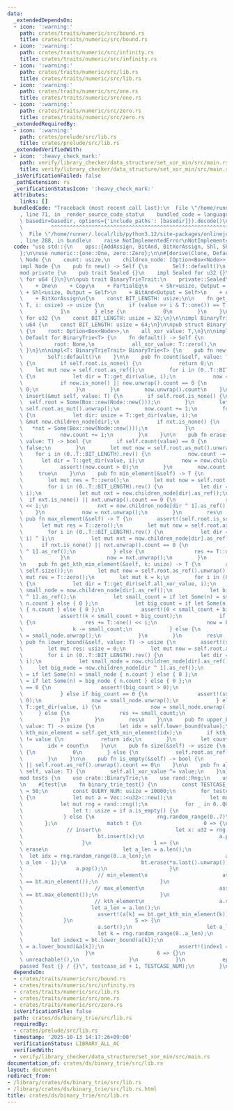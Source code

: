 ```yaml
---
data:
  _extendedDependsOn:
  - icon: ':warning:'
    path: crates/traits/numeric/src/bound.rs
    title: crates/traits/numeric/src/bound.rs
  - icon: ':warning:'
    path: crates/traits/numeric/src/infinity.rs
    title: crates/traits/numeric/src/infinity.rs
  - icon: ':warning:'
    path: crates/traits/numeric/src/lib.rs
    title: crates/traits/numeric/src/lib.rs
  - icon: ':warning:'
    path: crates/traits/numeric/src/one.rs
    title: crates/traits/numeric/src/one.rs
  - icon: ':warning:'
    path: crates/traits/numeric/src/zero.rs
    title: crates/traits/numeric/src/zero.rs
  _extendedRequiredBy:
  - icon: ':warning:'
    path: crates/prelude/src/lib.rs
    title: crates/prelude/src/lib.rs
  _extendedVerifiedWith:
  - icon: ':heavy_check_mark:'
    path: verify/library_checker/data_structure/set_xor_min/src/main.rs
    title: verify/library_checker/data_structure/set_xor_min/src/main.rs
  _isVerificationFailed: false
  _pathExtension: rs
  _verificationStatusIcon: ':heavy_check_mark:'
  attributes:
    links: []
  bundledCode: "Traceback (most recent call last):\n  File \"/home/runner/.local/lib/python3.12/site-packages/onlinejudge_verify/documentation/build.py\"\
    , line 71, in _render_source_code_stat\n    bundled_code = language.bundle(stat.path,\
    \ basedir=basedir, options={'include_paths': [basedir]}).decode()\n          \
    \         ^^^^^^^^^^^^^^^^^^^^^^^^^^^^^^^^^^^^^^^^^^^^^^^^^^^^^^^^^^^^^^^^^^^^^^^^^^^^^^^^^\n\
    \  File \"/home/runner/.local/lib/python3.12/site-packages/onlinejudge_verify/languages/rust.py\"\
    , line 288, in bundle\n    raise NotImplementedError\nNotImplementedError\n"
  code: "use std::{\n    ops::{AddAssign, BitAnd, BitXorAssign, Shl, Shr},\n    usize,\n\
    };\n\nuse numeric::{one::One, zero::Zero};\n\n#[derive(Clone, Default)]\npub struct\
    \ Node {\n    count: usize,\n    children_node: [Option<Box<Node>>; 2],\n}\n\n\
    impl Node {\n    pub fn new() -> Self {\n        Self::default()\n    }\n}\n\n\
    mod private {\n    pub trait Sealed {}\n    impl Sealed for u32 {}\n    impl Sealed\
    \ for u64 {}\n}\n\npub trait BinaryTrieTrait:\n    private::Sealed\n    + Zero\n\
    \    + One\n    + Copy\n    + PartialEq\n    + Shr<usize, Output = Self>\n   \
    \ + Shl<usize, Output = Self>\n    + BitAnd<Output = Self>\n    + AddAssign\n\
    \    + BitXorAssign\n{\n    const BIT_LENGTH: usize;\n\n    fn get_dir<T: BinaryTrieTrait>(value:\
    \ T, i: usize) -> usize {\n        if (value >> i & T::one()) == T::one() {\n\
    \            1\n        } else {\n            0\n        }\n    }\n}\n\nimpl BinaryTrieTrait\
    \ for u32 {\n    const BIT_LENGTH: usize = 32;\n}\n\nimpl BinaryTrieTrait for\
    \ u64 {\n    const BIT_LENGTH: usize = 64;\n}\n\npub struct BinaryTrie<T: BinaryTrieTrait>\
    \ {\n    root: Option<Box<Node>>,\n    all_xor_value: T,\n}\n\nimpl<T: BinaryTrieTrait>\
    \ Default for BinaryTrie<T> {\n    fn default() -> Self {\n        Self {\n  \
    \          root: None,\n            all_xor_value: T::zero(),\n        }\n   \
    \ }\n}\n\nimpl<T: BinaryTrieTrait> BinaryTrie<T> {\n    pub fn new() -> Self {\n\
    \        Self::default()\n    }\n\n    pub fn count(&self, value: T) -> usize\
    \ {\n        if self.root.is_none() {\n            return 0;\n        }\n    \
    \    let mut now = self.root.as_ref();\n        for i in (0..T::BIT_LENGTH).rev()\
    \ {\n            let dir = T::get_dir(value, i);\n            now = now.unwrap().children_node[dir].as_ref();\n\
    \            if now.is_none() || now.unwrap().count == 0 {\n                return\
    \ 0;\n            }\n        }\n        now.unwrap().count\n    }\n\n    pub fn\
    \ insert(&mut self, value: T) {\n        if self.root.is_none() {\n          \
    \  self.root = Some(Box::new(Node::new()));\n        }\n        let mut now =\
    \ self.root.as_mut().unwrap();\n        now.count += 1;\n        for i in (0..T::BIT_LENGTH).rev()\
    \ {\n            let dir: usize = T::get_dir(value, i);\n            let nxt =\
    \ &mut now.children_node[dir];\n            if nxt.is_none() {\n             \
    \   *nxt = Some(Box::new(Node::new()));\n            }\n            now = nxt.as_mut().unwrap();\n\
    \            now.count += 1;\n        }\n    }\n\n    pub fn erase(&mut self,\
    \ value: T) -> bool {\n        if self.count(value) == 0 {\n            return\
    \ false;\n        }\n        let mut now = self.root.as_mut().unwrap();\n    \
    \    for i in (0..T::BIT_LENGTH).rev() {\n            now.count -= 1;\n      \
    \      let dir = T::get_dir(value, i);\n            now = now.children_node[dir].as_mut().unwrap();\n\
    \            assert!(now.count > 0);\n        }\n        now.count -= 1;\n   \
    \     true\n    }\n\n    pub fn min_element(&self) -> T {\n        assert!(self.root.is_some());\n\
    \        let mut res = T::zero();\n        let mut now = self.root.as_ref().unwrap();\n\
    \        for i in (0..T::BIT_LENGTH).rev() {\n            let dir = T::get_dir(self.all_xor_value,\
    \ i);\n            let mut nxt = now.children_node[dir].as_ref();\n          \
    \  if nxt.is_none() || nxt.unwrap().count == 0 {\n                res += T::one()\
    \ << i;\n                nxt = now.children_node[dir ^ 1].as_ref();\n        \
    \    }\n            now = nxt.unwrap();\n        }\n        res\n    }\n\n   \
    \ pub fn max_element(&self) -> T {\n        assert!(self.root.is_some());\n  \
    \      let mut res = T::zero();\n        let mut now = self.root.as_ref().unwrap();\n\
    \        for i in (0..T::BIT_LENGTH).rev() {\n            let dir = T::get_dir(self.all_xor_value,\
    \ i) ^ 1;\n            let mut nxt = now.children_node[dir].as_ref();\n      \
    \      if nxt.is_none() || nxt.unwrap().count == 0 {\n                nxt = now.children_node[dir\
    \ ^ 1].as_ref();\n            } else {\n                res += T::one() << i;\n\
    \            }\n            now = nxt.unwrap();\n        }\n        res\n    }\n\
    \n    pub fn get_kth_min_element(&self, k: usize) -> T {\n        assert!(k <\
    \ self.size());\n        let mut now = self.root.as_ref().unwrap();\n        let\
    \ mut res = T::zero();\n        let mut k = k;\n        for i in (0..T::BIT_LENGTH).rev()\
    \ {\n            let dir = T::get_dir(self.all_xor_value, i);\n            let\
    \ small_node = now.children_node[dir].as_ref();\n            let big_node = now.children_node[dir\
    \ ^ 1].as_ref();\n            let small_count = if let Some(n) = small_node {\
    \ n.count } else { 0 };\n            let big_count = if let Some(n) = big_node\
    \ { n.count } else { 0 };\n            assert!(0 < small_count + big_count);\n\
    \            assert!(k < small_count + big_count);\n            if k >= small_count\
    \ {\n                res += T::one() << i;\n                now = big_node.unwrap();\n\
    \                k -= small_count;\n            } else {\n                now\
    \ = small_node.unwrap();\n            }\n        }\n        res\n    }\n\n   \
    \ pub fn lower_bound(&self, value: T) -> usize {\n        assert!(self.root.is_some());\n\
    \        let mut res: usize = 0;\n        let mut now = self.root.as_ref().unwrap();\n\
    \        for i in (0..T::BIT_LENGTH).rev() {\n            let dir = T::get_dir(self.all_xor_value,\
    \ i);\n            let small_node = now.children_node[dir].as_ref();\n       \
    \     let big_node = now.children_node[dir ^ 1].as_ref();\n            let small_count\
    \ = if let Some(n) = small_node { n.count } else { 0 };\n            let big_count\
    \ = if let Some(n) = big_node { n.count } else { 0 };\n            if small_count\
    \ == 0 {\n                assert!(big_count > 0);\n                now = big_node.unwrap();\n\
    \            } else if big_count == 0 {\n                assert!(small_count >\
    \ 0);\n                now = small_node.unwrap();\n            } else if dir ==\
    \ T::get_dir(value, i) {\n                now = small_node.unwrap();\n       \
    \     } else {\n                res += small_count;\n                now = big_node.unwrap();\n\
    \            }\n        }\n        res\n    }\n\n    pub fn upper_bound(&self,\
    \ value: T) -> usize {\n        let idx = self.lower_bound(value);\n        let\
    \ kth_min_element = self.get_kth_min_element(idx);\n        if kth_min_element\
    \ != value {\n            return idx;\n        }\n        let count = self.count(kth_min_element);\n\
    \        idx + count\n    }\n\n    pub fn size(&self) -> usize {\n        if self.root.is_none()\
    \ {\n            0\n        } else {\n            self.root.as_ref().unwrap().count\n\
    \        }\n    }\n\n    pub fn is_empty(&self) -> bool {\n        self.root.is_none()\
    \ || self.root.as_ref().unwrap().count == 0\n    }\n\n    pub fn all_xor(&mut\
    \ self, value: T) {\n        self.all_xor_value ^= value;\n    }\n}\n\n#[cfg(test)]\n\
    mod tests {\n    use crate::BinaryTrie;\n    use rand::Rng;\n    use superslice::Ext;\n\
    \n    #[test]\n    fn binary_trie_test() {\n        const TESTCASE_NUM: usize\
    \ = 50;\n        const QUERY_NUM: usize = 10000;\n        for testcase_id in 0..TESTCASE_NUM\
    \ {\n            let mut a = Vec::<u32>::new();\n            let mut bt = BinaryTrie::<u32>::new();\n\
    \            let mut rng = rand::rng();\n            for _ in 0..QUERY_NUM {\n\
    \                let t: usize = if a.is_empty() {\n                    0\n   \
    \             } else {\n                    rng.random_range(0..7)\n         \
    \       };\n                match t {\n                    0 => {\n          \
    \              // insert\n                        let x: u32 = rng.random();\n\
    \                        bt.insert(x);\n                        a.push(x);\n \
    \                   }\n                    1 => {\n                        //\
    \ erase\n                        let a_len = a.len();\n                      \
    \  let idx = rng.random_range(0..a_len);\n                        a.swap(idx,\
    \ a_len - 1);\n                        bt.erase(*a.last().unwrap());\n       \
    \                 a.pop();\n                    }\n                    2 => {\n\
    \                        // min_element\n                        assert!(*a.iter().reduce(std::cmp::min).unwrap()\
    \ == bt.min_element());\n                    }\n                    3 => {\n \
    \                       // max_element\n                        assert!(*a.iter().reduce(std::cmp::max).unwrap()\
    \ == bt.max_element());\n                    }\n                    4 => {\n \
    \                       // kth_element\n                        a.sort();\n  \
    \                      let a_len = a.len();\n                        let k = rng.random_range(0..a_len);\n\
    \                        assert!(a[k] == bt.get_kth_min_element(k));\n       \
    \             }\n                    5 => {\n                        // lower_bound\n\
    \                        a.sort();\n                        let a_len = a.len();\n\
    \                        let k = rng.random_range(0..a_len);\n               \
    \         let index1 = bt.lower_bound(a[k]);\n                        let index2\
    \ = a.lower_bound(&a[k]);\n                        assert!(index1 == index2);\n\
    \                    }\n                    6 => {}\n                    _ =>\
    \ unreachable!(),\n                }\n            }\n            eprintln!(\"\
    passed Test {} / {}\", testcase_id + 1, TESTCASE_NUM);\n        }\n    }\n}\n"
  dependsOn:
  - crates/traits/numeric/src/bound.rs
  - crates/traits/numeric/src/infinity.rs
  - crates/traits/numeric/src/lib.rs
  - crates/traits/numeric/src/one.rs
  - crates/traits/numeric/src/zero.rs
  isVerificationFile: false
  path: crates/ds/binary_trie/src/lib.rs
  requiredBy:
  - crates/prelude/src/lib.rs
  timestamp: '2025-10-13 14:17:26+09:00'
  verificationStatus: LIBRARY_ALL_AC
  verifiedWith:
  - verify/library_checker/data_structure/set_xor_min/src/main.rs
documentation_of: crates/ds/binary_trie/src/lib.rs
layout: document
redirect_from:
- /library/crates/ds/binary_trie/src/lib.rs
- /library/crates/ds/binary_trie/src/lib.rs.html
title: crates/ds/binary_trie/src/lib.rs
---
```

